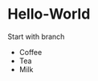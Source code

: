 # Hello-World
Start with branch
<html>
  <title>Hello World</title>
  <body>
    <ul>
  <li>Coffee</li>
  <li>Tea</li>
  <li>Milk</li>
</ul>
  </body>
  </html>
